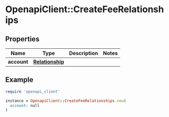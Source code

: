 # OpenapiClient::CreateFeeRelationships

## Properties

| Name | Type | Description | Notes |
| ---- | ---- | ----------- | ----- |
| **account** | [**Relationship**](Relationship.md) |  |  |

## Example

```ruby
require 'openapi_client'

instance = OpenapiClient::CreateFeeRelationships.new(
  account: null
)
```

